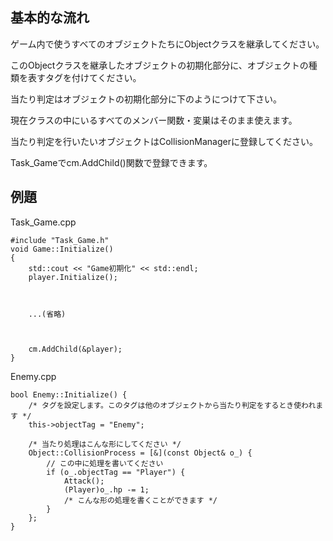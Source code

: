 ## 基本的な流れ
ゲーム内で使うすべてのオブジェクトたちにObjectクラスを継承してください。

このObjectクラスを継承したオブジェクトの初期化部分に、オブジェクトの種類を表すタグを付けてください。

当たり判定はオブジェクトの初期化部分に下のようにつけて下さい。

現在クラスの中にいるすべてのメンバー関数・変巣はそのまま使えます。

当たり判定を行いたいオブジェクトはCollisionManagerに登録してください。

Task_Gameでcm.AddChild()関数で登録できます。

## 例題

Task_Game.cpp

    #include "Task_Game.h"
    void Game::Initialize()
    {
        std::cout << "Game初期化" << std::endl;
        player.Initialize();
        


        ...(省略)

        

        cm.AddChild(&player);
    }

Enemy.cpp

    bool Enemy::Initialize() {
        /* タグを設定します。このタグは他のオブジェクトから当たり判定をするとき使われます */
        this->objectTag = "Enemy";

        /* 当たり処理はこんな形にしてください */
        Object::CollisionProcess = [&](const Object& o_) {
            // この中に処理を書いてください
            if (o_.objectTag == "Player") {
                Attack();
                (Player)o_.hp -= 1;
                /* こんな形の処理を書くことができます */
            }
        };
    }
